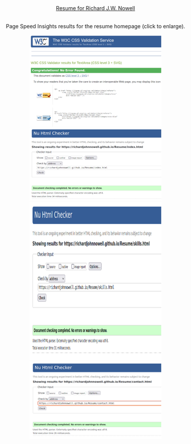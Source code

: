 <div align="center">
    <a href="https://richardjohnnowell.github.io/Resume/index.html" title="nowell-resume" alt="nowell-resume" target="_blank" rel="noopener">Resume for Richard J.W. Nowell
    </a>
</div>
    <br>
    <p align="center">
    Page Speed Insights results for the resume homepage (click to enlarge).
    </p>
<div align="center">
    <a href="https://github.com/RichardJohnNowell/Resume/blob/main/assets/images/page-speed-insights-report-24-may-2024.jpg?raw=true">
      <imag src="https://github.com/RichardJohnNowell/Resume/blob/main/assets/images/page-speed-insights-report-24-may-2024.jpg?raw=true" width="350" height="275" title="page-speed-insights-report-24-may-2024" id="page-speed-insights-report-24-may-2024" alt="page-speed-insights-report-24-may-2024">
    </a>
</div>

<div align="center">
    <a href="https://github.com/RichardJohnNowell/Resume/blob/main/assets/images/w3-css-validation.jpg?raw=true">
      <img src="https://github.com/RichardJohnNowell/Resume/blob/main/assets/images/w3-css-validation.jpg?raw=true" width="350" height="245" title="w3-css-validation" id="w3-css-validation" alt="w3-css-validation">
    </a>
</div>

<div align="center">
  <a href="https://github.com/RichardJohnNowell/Resume/blob/main/assets/images/w3-html-validation-homepage.jpg?raw=true">
    <img src="https://github.com/RichardJohnNowell/Resume/blob/main/assets/images/w3-html-validation-homepage.jpg?raw=true" width="350" height="194" title="w3-html-validation-homepage" id="w3-html-validation-homepage" alt="w3-html-validation-homepage">
  </a>
</div>

<div align="center">
  <a href="https://github.com/RichardJohnNowell/Resume/blob/main/assets/images/w3-html-validation-skills-page.jpg?raw=true">
    <img src="https://github.com/RichardJohnNowell/Resume/blob/main/assets/images/w3-html-validation-skills-page.jpg?raw=true" width="350" height="422" title="w3-html-validation-skills-page" id="w3-html-validation-skills-page" alt="w3-html-validation-skills-page">
  </a>
</div>

<div align="center">
  <a href="https://github.com/RichardJohnNowell/Resume/blob/main/assets/images/w3-html-validation-contact-page.jpg?raw=true">
    <img src="https://github.com/RichardJohnNowell/Resume/blob/main/assets/images/w3-html-validation-contact-page.jpg?raw=true" width="350" height="207" title="w3-html-validation-contact-page" id="w3-html-validation-contact-page" alt="w3-html-validation-contact-page">
  </a>
</div>
